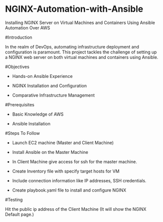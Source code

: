 # NGINX-Automation-with-Ansible
Installing NGINX Server on Virtual Machines and Containers Using Ansible Automation Over AWS

#Introduction

In the realm of DevOps, automating infrastructure deployment and configuration is paramount. This project tackles the challenge of setting up a NGINX web server on both virtual machines and containers using Ansible.

#Objectives

- Hands-on Ansible Experience

- NGINX Installation and Configuration

- Comparative Infrastructure Management

#Prerequisites

- Basic Knowledge of AWS

- Ansible Installation

#Steps To Follow 

- Launch EC2 machine (Master and Client Machine)

- Install Ansible on the Master Machine 

- In Client Machine give access for ssh for the master machine.

- Create Inventory file with specify target hosts for VM

- Include connection information like IP addresses, SSH credentials.

- Create playbook.yaml file to install and configure NGINX

#Testing

Hit the public ip address of the Client Machine (It will show the NGINX Default page.)

